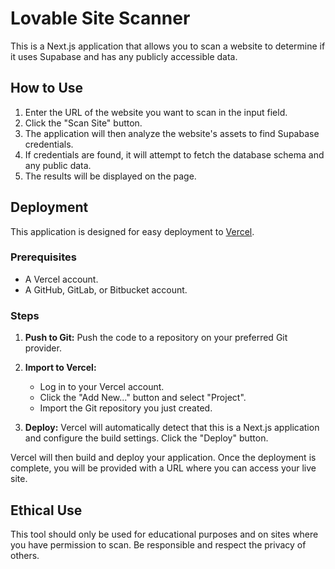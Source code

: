 # Lovable Site Scanner

This is a Next.js application that allows you to scan a website to determine if it uses Supabase and has any publicly accessible data.

## How to Use

1.  Enter the URL of the website you want to scan in the input field.
2.  Click the "Scan Site" button.
3.  The application will then analyze the website's assets to find Supabase credentials.
4.  If credentials are found, it will attempt to fetch the database schema and any public data.
5.  The results will be displayed on the page.

## Deployment

This application is designed for easy deployment to [Vercel](https://vercel.com/).

### Prerequisites

*   A Vercel account.
*   A GitHub, GitLab, or Bitbucket account.

### Steps

1.  **Push to Git:** Push the code to a repository on your preferred Git provider.

2.  **Import to Vercel:**
    *   Log in to your Vercel account.
    *   Click the "Add New..." button and select "Project".
    *   Import the Git repository you just created.

3.  **Deploy:** Vercel will automatically detect that this is a Next.js application and configure the build settings. Click the "Deploy" button.

Vercel will then build and deploy your application. Once the deployment is complete, you will be provided with a URL where you can access your live site.

## Ethical Use

This tool should only be used for educational purposes and on sites where you have permission to scan. Be responsible and respect the privacy of others.